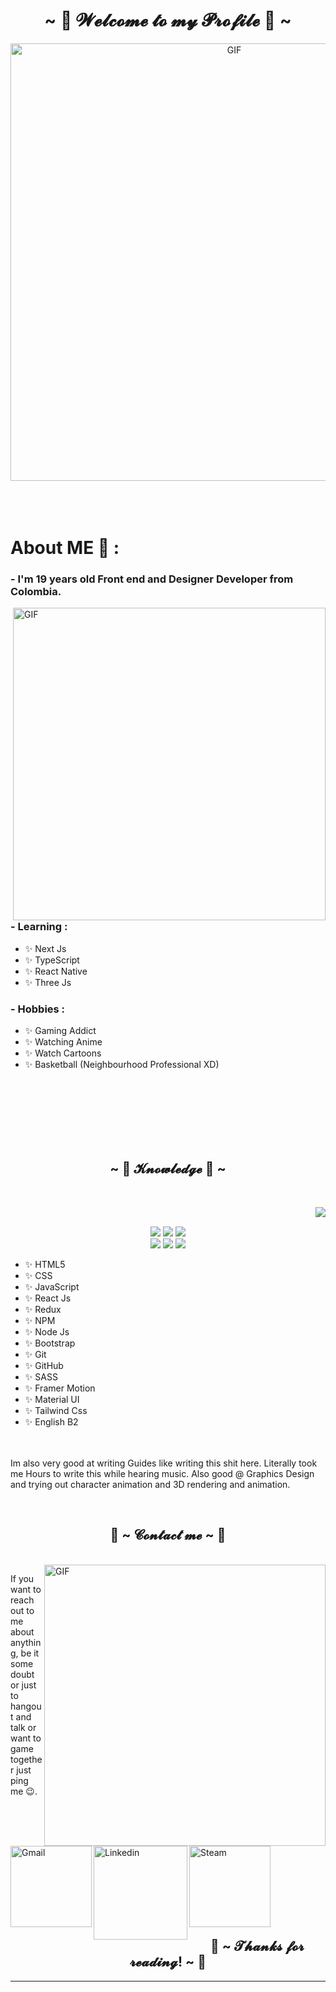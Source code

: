 <h1 align="center">~ 💖 𝓦𝓮𝓵𝓬𝓸𝓶𝓮 𝓽𝓸 𝓶𝔂 𝓟𝓻𝓸𝓯𝓲𝓵𝓮 💖 ~</h1>

<div align="center">
<img hight="300" width="700" alt="GIF" align="center" src="https://i.pinimg.com/originals/1d/d2/09/1dd2095b4bb6919583a64c1d245856bb.gif">
</div>

</br>
</br>
</br>


# About ME 💬 :

### - I'm 19 years  old Front end and Designer Developer from Colombia.

<img hight="400" width="500" alt="GIF" align="right" src="https://thumbs.gfycat.com/SpotlessWarmheartedHog-max-1mb.gif">

### - Learning :
- ✨ Next Js
- ✨ TypeScript
- ✨ React Native
- ✨ Three Js

### - Hobbies : 
- ✨ Gaming Addict
- ✨ Watching Anime
- ✨ Watch Cartoons
- ✨ Basketball (Neighbourhood Professional XD)

</br>
</br>
</br>
</br>
</br>
</br>

<h2 align="center">            ~ 📇 𝓚𝓷𝓸𝔀𝓵𝓮𝓭𝓰𝓮 📇 ~</h2>
 <br>
<p>
  <div align="center">
<img src="https://i.pinimg.com/originals/8d/4b/77/8d4b77c44b7a68c0fd609411e2c0ec3c.gif" align="right">
  </div>
</div>
<div>
  <br>
<p align="center"><img src="https://img.shields.io/badge/adobe%20photoshop%20-%2331A8FF.svg?&style=for-the-badge&logo=adobe%20photoshop&logoColor=white"/> <img src="https://img.shields.io/badge/html5%20-%23E34F26.svg?&style=for-the-badge&logo=html5&logoColor=white"/> <img src="https://img.shields.io/badge/css3%20-%231572B6.svg?&style=for-the-badge&logo=css3&logoColor=white"/><br>
 <img src="https://img.shields.io/badge/node.js%20-%2343853D.svg?&style=for-the-badge&logo=node.js&logoColor=white"/> <img src="https://img.shields.io/badge/javascript%20-%23323330.svg?&style=for-the-badge&logo=javascript&logoColor=%23F7DF1E"/> <img src="https://img.shields.io/badge/git%20-%23F05033.svg?&style=for-the-badge&logo=git&logoColor=white"/> 
 <p align="center">

<!-- For more icons please follow  https://github.com/MikeCodesDotNET/ColoredBadges -->
- ✨ HTML5
- ✨ CSS
- ✨ JavaScript
- ✨ React Js
- ✨ Redux
- ✨ NPM
- ✨ Node Js
- ✨ Bootstrap
- ✨ Git
- ✨ GitHub
- ✨ SASS
- ✨ Framer Motion
- ✨ Material UI
- ✨ Tailwind Css
- ✨ English B2
</p><br><br>
Im also very good at writing Guides like writing this shit here. Literally took me Hours to write this while hearing music. Also good @ Graphics Design and trying out character animation and 3D rendering and animation.
</p>
<br>


<h2 align="center">           📝 ~ 𝓒𝓸𝓷𝓽𝓪𝓬𝓽 𝓶𝓮 ~ 📝</h2>

<p>
 </br>


<img hight="320" width="450" align="right" alt="GIF" src="https://giffiles.alphacoders.com/311/3117.gif">


If you want to reach out to me about anything, be it some doubt or just to hangout and talk or want to game together just ping me 😉.

<a href="mailto:sebastiancantorvc@gmail.com?Subject=Job%20Opportunity">
 <img align="left" alt="Gmail" width="130" hight="100" src="https://github.com/Xx-Ashutosh-xX/Xx-Ashutosh-xX/blob/master/assets/icons/gmail.png" />
</a>
<a href="https://www.linkedin.com/in/juan-cantor-vaca/">
  <img align="left" alt="Linkedin" width="150" hight="100" src="https://github.com/Xx-Ashutosh-xX/Xx-Ashutosh-xX/blob/master/assets/icons/linkedin.png" />
</br>
</br>
</br>
</a>
<a href="https://steamcommunity.com/id/MrJuan30/">
  <img align="left" alt="Steam" width="130" hight="100" src="https://github.com/Xx-Ashutosh-xX/Xx-Ashutosh-xX/blob/master/assets/icons/steam.png" />
</a>
 </p>
 

</br>
</br>
</br>
</br>
</br>
</br>
</br>

<h2 align="center">💖 ~ 𝓣𝓱𝓪𝓷𝓴𝓼 𝓯𝓸𝓻 𝓻𝓮𝓪𝓭𝓲𝓷𝓰! ~ 💖</h2>

*************
